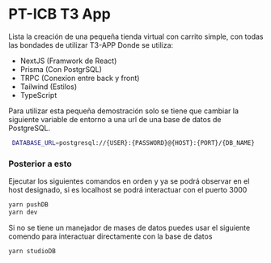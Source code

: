 # PT-ICB T3 App

Lista la creación de una pequeña tienda virtual con carrito simple, con todas las bondades de utilizar T3-APP
Donde se utiliza: 
<ul>
    <li> NextJS (Framwork de React) </li>
    <li> Prisma (Con PostgrSQL) </li>
    <li> TRPC (Conexion entre back y front) </li>
    <li> Tailwind (Estilos)</li>
    <li> TypeScript </li>
</ul>

Para utilizar esta pequeña demostración solo se tiene que cambiar la siguiente variable de entorno a una url de una base de datos de PostgreSQL.

 ```sh
  DATABASE_URL=postgresql://{USER}:{PASSWORD}@{HOST}:{PORT}/{DB_NAME}
  ```
  ### Posterior a esto
  
  Ejecutar los siguientes comandos en orden y ya se podrá observar en el host designado, si es localhost se podrá interactuar con el puerto 3000
  
   ```sh
  yarn pushDB
  yarn dev
  ```
  
  Si no se tiene un manejador de mases de datos puedes usar el siguiente comendo para interactuar directamente con la base de datos
  
  ```sh
  yarn studioDB
  ```
